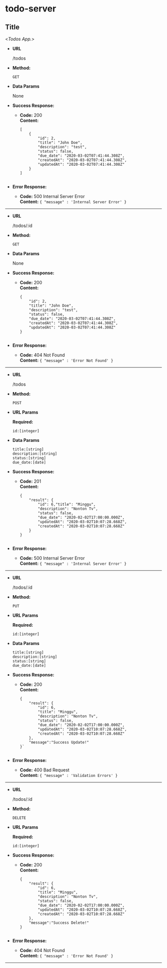 # todo-server
**Title**
----
  <_Todos App._>

* **URL**

  /todos

* **Method:**

  `GET`

* **Data Params**

  None

* **Success Response:**

  * **Code:** 200 <br />
    **Content:** 
    ```
    [
        {
            "id": 2,
            "title": "John Doe",
            "description": "test",
            "status": false,
            "due_date": "2020-03-02T07:41:44.308Z",
            "createdAt": "2020-03-02T07:41:44.308Z",
            "updatedAt": "2020-03-02T07:41:44.308Z"
        }
    ]
 
* **Error Response:**

  * **Code:** 500 Internal Server Error <br />
    **Content:** `{ "message" : 'Internal Server Error' }`
----

* **URL**

  /todos/:id

* **Method:**

  `GET`

* **Data Params**

  None

* **Success Response:**

  * **Code:** 200 <br />
    **Content:** 
    ```
    {
        "id": 2,
        "title": "John Doe",
        "description": "test",
        "status": false,
        "due_date": "2020-03-02T07:41:44.308Z",
        "createdAt": "2020-03-02T07:41:44.308Z",
        "updatedAt": "2020-03-02T07:41:44.308Z"
    }
 
* **Error Response:**

  * **Code:** 404 Not Found <br />
    **Content:** `{ "message" : 'Error Not Found' }`
----

* **URL**

  /todos

* **Method:**

  `POST`

*  **URL Params**

    **Required:**

    `id:[integer]`

* **Data Params**

    `title:[string]` <br />
    `description:[string]` <br />
    `status:[string]` <br />
    `due_date:[date]` <br />

* **Success Response:**

  * **Code:** 201 <br />
    **Content:** 
    ```
    {
        "result": {
            "id": 6,"title": "Minggu",
            "description": "Nonton Tv",
            "status": false,
            "due_date": "2020-02-02T17:00:00.000Z",
            "updatedAt": "2020-03-02T10:07:28.668Z",
            "createdAt": "2020-03-02T10:07:28.668Z"
        }
    }
 
* **Error Response:**

  * **Code:** 500 Internal Server Error <br />
    **Content:** `{ "message" : 'Internal Server Error' }`
----

* **URL**

  /todos/:id

* **Method:**

  `PUT`

*  **URL Params**

    **Required:**

    `id:[integer]`

* **Data Params**

    `title:[string]` <br />
    `description:[string]` <br />
    `status:[string]` <br />
    `due_date:[date]` <br />

* **Success Response:**

  * **Code:** 200 <br />
    **Content:** 
    ```
    {
        "result": {
            "id": 6,
            "title": "Minggu",
            "description": "Nonton Tv",
            "status": false,
            "due_date": "2020-02-02T17:00:00.000Z",
            "updatedAt": "2020-03-02T10:07:28.668Z",
            "createdAt": "2020-03-02T10:07:28.668Z"
        },
        "message":"Success Update!"
    }`
 
* **Error Response:**

  * **Code:** 400 Bad Request <br />
    **Content:** `{ "message" : 'Validation Errors' }`
----

* **URL**

  /todos/:id

* **Method:**

  `DELETE`

*  **URL Params**

    **Required:**

    `id:[integer]`

* **Success Response:**

  * **Code:** 200 <br />
    **Content:** 
    ```
    {
        "result": {
            "id": 6,
            "title": "Minggu",
            "description": "Nonton Tv",
            "status": false,
            "due_date": "2020-02-02T17:00:00.000Z",
            "updatedAt": "2020-03-02T10:07:28.668Z",
            "createdAt": "2020-03-02T10:07:28.668Z"
        },
        "message":"Success Delete!"
    }
 
* **Error Response:**

  * **Code:** 404 Not Found <br />
    **Content:** `{ "message" : 'Error Not Found' }`
----